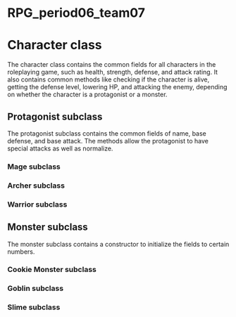 # RPG_period06_team07

# Character class
The character class contains the common fields for all characters in the roleplaying game, such as health, strength, defense, and attack rating. It also contains common methods like checking if the character is alive, getting the defense level, lowering HP, and attacking the enemy, depending on whether the character is a protagonist or a monster.

## Protagonist subclass
The protagonist subclass contains the common fields of name, base defense, and base attack. The methods allow the protagonist to have special attacks as well as normalize.

### Mage subclass
### Archer subclass
### Warrior subclass

## Monster subclass
The monster subclass contains a constructor to initialize the fields to certain numbers.

### Cookie Monster subclass
### Goblin subclass
### Slime subclass


